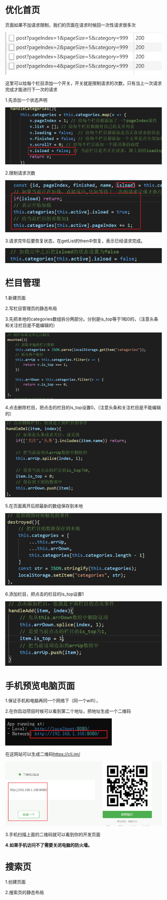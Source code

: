 # 优化首页

页面如果不加请求限制，我们的页面在请求时候回一次性请求很多次

![1586056648577](assets/1586056648577.png)

这里可以给每个栏目添加一个开关，开关就是限制请求的次数，只有当上一次请求完成才能进行下一次的请求

1.先添加一个状态声明

![1586056732517](assets/1586056732517.png)

2.限制请求次数

![1586056757857](assets/1586056757857.png)

3.请求完毕后要恢复状态，在getList的then中恢复，表示已经请求完成。

![1586056786959](assets/1586056786959.png)



# 栏目管理

1.新建页面

2.写栏目管理页的静态布局

3.先把本地的categories数组拆分两部分。分别是is_top等于1和0的，（注意头条和关注栏目是不能编辑的）

![1586056935448](assets/1586056935448.png)

4.点击删除栏目，把点击的栏目的is_top设置0，（注意头条和关注栏目是不能编辑的）

![1586056989398](assets/1586056989398.png)

5.在页面离开后把最新的数组保存到本地

![1586057011523](assets/1586057011523.png)

6.添加栏目，把点击的栏目的is_top设置1

![1586057034792](assets/1586057034792.png)



# 手机预览电脑页面

1.保证手机和电脑再同一个网络下（同一个wifi），

2.在你启动项目时候可以看到第二个地址，把地址生成一个二维码

![1586057884760](assets/1586057884760.png)

在这网站可以生成二维码<https://cli.im/>

![1586057910584](assets/1586057910584.png)

3.手机扫描上面的二维码就可以看到你的开发页面

**4.如果手机访问不了需要关闭电脑的防火墙。**



# 搜索页

1.创建页面

2.搜索页的静态布局



































